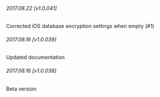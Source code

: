 

###### 2017.08.22 [v1.0.041]

Corrected iOS database encryption settings when empty (#1)


###### 2017.08.16 [v1.0.039]

Updated documentation


###### 2017.08.16 [v1.0.038]

Beta version

